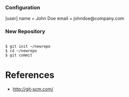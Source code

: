 ### Configuration ###
<file>
[user]
    name = John Doe
    email = johndoe@company.com
</file>

### New Repository ###
<code>
$ git init ~/newrepo
$ cd ~/newrepo
$ git commit
</code>

# References
  * http://git-scm.com/
